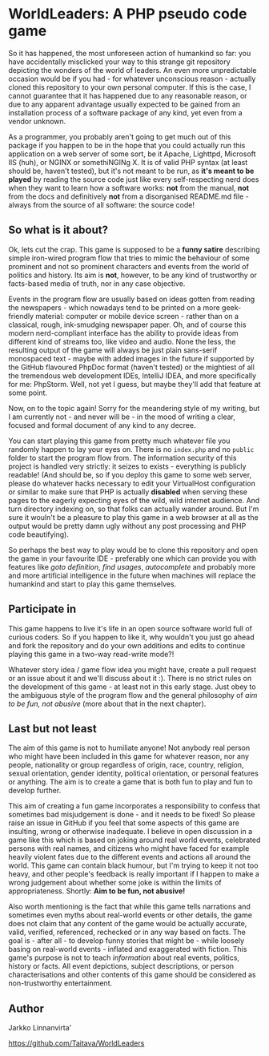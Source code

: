 # WorldLeaders: A PHP pseudo code game

So it has happened, the most unforeseen action of humankind so far: you have accidentally misclicked your way to this strange git repository depicting the wonders of the world of leaders. An even more unpredictable occasion would be if you had - for whatever unconscious reason - actually cloned this repository to your own personal computer. If this is the case, I cannot guarantee that it has happened due to any reasonable reason, or due to any apparent advantage usually expected to be gained from an installation process of a software package of any kind, yet even from a vendor unknown.

As a programmer, you probably aren't going to get much out of this package if you happen to be in the hope that you could actually run this application on a web server of some sort, be it Apache, Lighttpd, Microsoft IIS (huh), or NGINX or somethiNGINg X. It is of valid PHP syntax (at least should be, haven't tested), but it's not meant to be run, as **it's meant to be played** by reading the source code just like every self-respecting nerd does when they want to learn how a software works: **not** from the manual, **not** from the docs and definitively **not** from a disorganised README.md file - always from the source of all software: the source code!

## So what is it about?

Ok, lets cut the crap. This game is supposed to be a **funny satire** describing simple iron-wired program flow that tries to mimic the behaviour of some prominent and not so prominent characters and events from the world of politics and history. Its aim is **not**, however, to be any kind of trustworthy or facts-based media of truth, nor in any case objective.

Events in the program flow are usually based on ideas gotten from reading the newspapers - which nowadays tend to be printed on a more geek-friendly material: computer or mobile device screen - rather than on a classical, rough, ink-smudging newspaper paper. Oh, and of course this modern nerd-compliant interface has the ability to provide ideas from different kind of streams too, like video and audio. None the less, the resulting output of the game will always be just plain sans-serif monospaced text - maybe with added images in the future if supported by the GitHub flavoured PhpDoc format (haven't tested) or the mightiest of all the tremendous web development IDEs, IntelliJ IDEA, and more specifically for me: PhpStorm. Well, not yet I guess, but maybe they'll add that feature at some point.

Now, on to the topic again! Sorry for the meandering style of my writing, but I am currently not - and never will be - in the mood of writing a clear, focused and formal document of any kind to any decree.

You can start playing this game from pretty much whatever file you randomly happen to lay your eyes on. There is no `index.php` and no `public` folder to start the program flow from. The information security of this project is handled very strictly: it seizes to exists - everything is publicly readable! (And should be, so if you deploy this game to some web server, please do whatever hacks necessary to edit your VirtualHost configuration or similar to make sure that PHP is actually **disabled** when serving these pages to the eagerly expecting eyes of the wild, wild internet audience. And turn directory indexing on, so that folks can actually wander around. But I'm sure it wouln't be a pleasure to play this game in a web browser at all as the output would be pretty damn ugly without any post processing and PHP code beautifying).

So perhaps the best way to play would be to clone this repository and open the game in your favourite IDE - preferably one which can provide you with features like *goto definition*, *find usages*, *autocomplete* and probably more and more artificial intelligence in the future when machines will replace the humankind and start to play this game themselves.


## Participate in

This game happens to live it's life in an open source software world full of curious coders. So if you happen to like it, why wouldn't you just go ahead and fork the repository and do your own additions and edits to continue playing this game in a two-way read-write mode?!

Whatever story idea / game flow idea you might have, create a pull request or an issue about it and we'll discuss about it :). There is no strict rules on the development of this game - at least not in this early stage. Just obey to the ambiguous style of the program flow and the general philosophy of *aim to be fun, not abusive* (more about that in the next chapter).

## Last but not least

The aim of this game is not to humiliate anyone! Not anybody real person who might have been included in this game for whatever reason, nor any people, nationality or group regardless of origin, race, country, religion, sexual orientation, gender identity, political orientation, or personal features or anything. The aim is to create a game that is both fun to play and fun to develop further.

This aim of creating a fun game incorporates a responsibility to confess that sometimes bad misjudgement is done - and it needs to be fixed! So please raise an issue in GitHub if you feel that some aspects of this game are insulting, wrong or otherwise inadequate. I believe in open discussion in a game like this which is based on joking around real world events, celebrated persons with real names, and citizens who might have faced for example heavily violent fates due to the different events and actions all around the world. This game can contain black humour, but I'm trying to keep it not too heavy, and other people's feedback is really important if I happen to make a wrong judgement about whether some joke is within the limits of appropriateness. Shortly: **Aim to be fun, not abusive!**

Also worth mentioning is the fact that while this game tells narrations and sometimes even myths about real-world events or other details, the game does not claim that any content of the game would be actually accurate, valid, verified, referenced, rechecked or in any way based on facts. The goal is - after all - to develop funny stories that might be - while loosely basing on real-world events - inflated and exaggerated with fiction. This game's purpose is not to teach _information_ about real events, politics, history or facts. All event depictions, subject descriptions, or person characterisations and other contents of this game should be considered as non-trustworthy entertainment.

## Author

Jarkko Linnanvirta'

<https://github.com/Taitava/WorldLeaders>